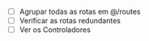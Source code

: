 - [ ] Agrupar todas as rotas em @/routes
- [ ] Verificar as rotas redundantes
- [ ] Ver os Controladores